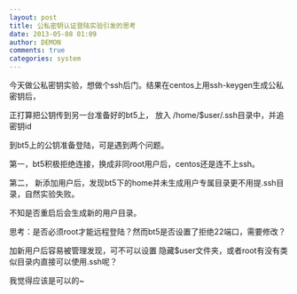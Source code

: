 ```yaml
---
layout: post
title: 公私密钥认证登陆实验引发的思考
date: 2013-05-08 01:09
author: DEMON
comments: true
categories: system
---
```

今天做公私密钥实验，想做个ssh后门。结果在centos上用ssh-keygen生成公私密钥后，

正打算把公钥传到另一台准备好的bt5上， 放入 /home/$user/.ssh目录中，并追密钥id

到bt5上的公钥准备登陆，可是遇到两个问题。

第一，bt5积极拒绝连接，换成非同root用户后，centos还是连不上ssh。

第二， 新添加用户后，发现bt5下的home并未生成用户专属目录更不用提.ssh目录，自然实验失败。

不知是否重启后会生成新的用户目录。

思考：是否必须root才能远程登陆？然而bt5是否设置了拒绝22端口，需要修改？

加新用户后容易被管理发现，可不可以设置 隐藏$user文件夹，或者root有没有类似目录内直接可以使用.ssh呢？

我觉得应该是可以的~

&nbsp;
